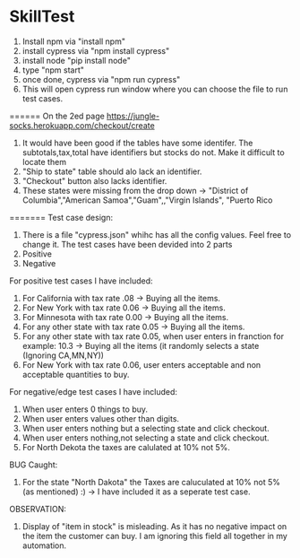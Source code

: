 # SkillTest
1. Install npm via "install npm"
2. install cypress via "npm install cypress"
3. install node "pip install node"
4. type "npm start"
5. once done, cypress via "npm run cypress"
6. This will open cypress run window where you can choose the file to run test cases.

======
On the 2ed page https://jungle-socks.herokuapp.com/checkout/create
1. It would have been good if the tables have some identifer. 
The subtotals,tax,total have identifiers but stocks do not. Make it difficult to locate them
2. "Ship to state" table should alo lack an identifier.
3. "Checkout" button also lacks identifier.
4. These states were missing from the drop down -> "District of Columbia","American Samoa","Guam",,"Virgin Islands", "Puerto Rico

=======
Test case design:
1. There is a file "cypress.json" whihc has all the config values. Feel free to change it.
The test cases have been devided into 2 parts
1. Positive
2. Negative

For positive test cases I have included: 
1. For California with tax rate .08 -> Buying all the items.
2. For New York with tax rate 0.06 -> Buying all the items.
3. For Minnesota with tax rate 0.00 -> Buying all the items.
4. For any other state with tax rate 0.05 -> Buying all the items.
5. For any other state with tax rate 0.05, when user enters in franction for example: 10.3 -> Buying all the items (it randomly selects a state (Ignoring CA,MN,NY))
6. For New York with tax rate 0.06, user enters acceptable and non acceptable quantities to buy.

For negative/edge test cases I have included:
1. When user enters 0 things to buy.
2. When user enters values other than digits.
3. When user enters nothing but a selecting state and click checkout.
4. When user enters nothing,not selecting a state and click checkout.
5. For North Dekota the taxes are calulated at 10% not 5%.



BUG Caught:
1. For the state "North Dakota" the Taxes are caluculated at 10% not 5% (as mentioned) :) -> I have included it as a seperate test case.

OBSERVATION:
1. Display of "item in stock" is misleading. As it has no negative impact on the item the customer can buy. I am ignoring this field all together in my automation.





